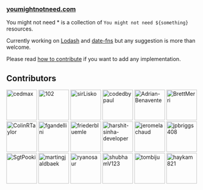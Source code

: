 ### [youmightnotneed.com](https://youmightnotneed.com)

You might not need \* is a collection of `You might not need ${something}` resources.

Currently working on [Lodash](./src/content/lodash-missing.md) and [date-fns](./src/content/date-fns-missing.md) but any suggestion is more than welcome.

Please read [how to contribute](./src/content/how-to-contribute.md) if you want to add any implementation.

## Contributors

[//]: contributor-faces
<a href="https://github.com/cedmax"><img src="https://avatars.githubusercontent.com/u/415593?v=4" title="cedmax" width="80" height="80"></a>
<a href="https://github.com/102"><img src="https://avatars.githubusercontent.com/u/5839225?v=4" title="102" width="80" height="80"></a>
<a href="https://github.com/sirLisko"><img src="https://avatars.githubusercontent.com/u/435399?v=4" title="sirLisko" width="80" height="80"></a>
<a href="https://github.com/codedbypaul"><img src="https://avatars.githubusercontent.com/u/4680439?v=4" title="codedbypaul" width="80" height="80"></a>
<a href="https://github.com/Adrian-Benavente"><img src="https://avatars.githubusercontent.com/u/11258517?v=4" title="Adrian-Benavente" width="80" height="80"></a>
<a href="https://github.com/BrettMerri"><img src="https://avatars.githubusercontent.com/u/4353965?v=4" title="BrettMerri" width="80" height="80"></a>
<a href="https://github.com/ColinRTaylor"><img src="https://avatars.githubusercontent.com/u/11527179?v=4" title="ColinRTaylor" width="80" height="80"></a>
<a href="https://github.com/fgandellini"><img src="https://avatars.githubusercontent.com/u/971375?v=4" title="fgandellini" width="80" height="80"></a>
<a href="https://github.com/friederbluemle"><img src="https://avatars.githubusercontent.com/u/743291?v=4" title="friederbluemle" width="80" height="80"></a>
<a href="https://github.com/harshit-sinha-developer"><img src="https://avatars.githubusercontent.com/u/12970743?v=4" title="harshit-sinha-developer" width="80" height="80"></a>
<a href="https://github.com/jeromelachaud"><img src="https://avatars.githubusercontent.com/u/456474?v=4" title="jeromelachaud" width="80" height="80"></a>
<a href="https://github.com/jpbriggs408"><img src="https://avatars.githubusercontent.com/u/8880358?v=4" title="jpbriggs408" width="80" height="80"></a>
<a href="https://github.com/SgtPooki"><img src="https://avatars.githubusercontent.com/u/1173416?v=4" title="SgtPooki" width="80" height="80"></a>
<a href="https://github.com/martingjaldbaek"><img src="https://avatars.githubusercontent.com/u/752617?v=4" title="martingjaldbaek" width="80" height="80"></a>
<a href="https://github.com/ryanosaur"><img src="https://avatars.githubusercontent.com/u/5642293?v=4" title="ryanosaur" width="80" height="80"></a>
<a href="https://github.com/shubhamV123"><img src="https://avatars.githubusercontent.com/u/29898106?v=4" title="shubhamV123" width="80" height="80"></a>
<a href="https://github.com/tombiju"><img src="https://avatars.githubusercontent.com/u/11186044?v=4" title="tombiju" width="80" height="80"></a>
<a href="https://github.com/haykam821"><img src="https://avatars.githubusercontent.com/u/24855774?v=4" title="haykam821" width="80" height="80"></a>

[//]: contributor-faces
